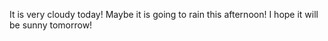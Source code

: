 It is very cloudy today!
Maybe it is going to rain this afternoon!
I hope it will be sunny tomorrow!
